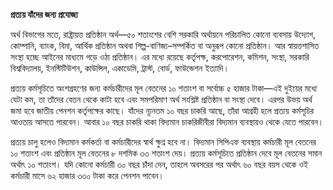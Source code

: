**প্রত্যয় যাঁদের জন্য প্রযোজ্য**

অর্থ বিভাগের মতে, রাষ্ট্রায়ত্ত প্রতিষ্ঠান অর্থ—৫০ শতাংশের বেশি সরকারি অর্থায়নে পরিচালিত কোনো ব্যবসায় উদ্যোগ, কোম্পানি, ব্যাংক, বিমা, আর্থিক প্রতিষ্ঠান অথবা শিল্প-বাণিজ্য–সম্পর্কিত বা অনুরূপ কোনো প্রতিষ্ঠান। আর স্বায়ত্তশাসিত সংস্থা হচ্ছে আইনের মাধ্যমে গড়ে ওঠা প্রতিষ্ঠান। এর মধ্যে রয়েছে কর্তৃপক্ষ, করপোরেশন, কমিশন, সংস্থা, সরকারি বিশ্ববিদ্যালয়, ইনস্টিটিউশন, কাউন্সিল, একাডেমি, ট্রাস্ট, বোর্ড, ফাউন্ডেশন ইত্যাদি।

প্রত্যয় কর্মসূচিতে অংশগ্রহণের জন্য কর্মচারীদের মূল বেতনের ১০ শতাংশ বা সর্বোচ্চ ৫ হাজার টাকা—এই দুইয়ের মধ্যে যেটা কম, তা তাঁদের বেতন থেকে কাটা হবে এবং সমপরিমাণ অর্থ সংশ্লিষ্ট প্রতিষ্ঠান বা সংস্থা দেবে। এরপর উভয় অর্থ জমা হবে জাতীয় পেনশন কর্তৃপক্ষের কাছে। যাঁদের ন্যূনতম ১০ বছর চাকরি আছে, তাঁরা আগ্রহী হলে প্রত্যয় কর্মসূচির আওতায় আসতে পারবেন। আবার ১০ বছর চাকরি থাকা বিদ্যমান চাকরিজীবীরা বিদ্যমান ব্যবস্থায়ও থেকে যেতে পারবেন।

প্রত্যয় চালু হলেও বিদ্যমান কর্মকর্তা বা কর্মচারীদের স্বার্থ ক্ষুণ্ন হবে না। বিদ্যমান সিপিএফ ব্যবস্থায় কর্মচারী মূল বেতনের ১০ শতাংশ এবং প্রতিষ্ঠান মূল বেতনের ৮ দশমিক ৩৩ শতাংশ দেয়। প্রত্যয় কর্মসূচিতে প্রতিষ্ঠান দেবে মূল বেতনের সমান অর্থাৎ ১০ শতাংশ। যদি কোনো কর্মচারী ৩০ বছর চাঁদা দেন, তাহলে অবসরের পর অর্থাৎ ৬০ বছর বয়স থেকে ওই কর্মচারী মাসে ৬২ হাজার ৩৩০ টাকা করে পেনশন পাবেন।

